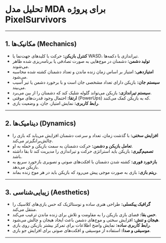 
# تحلیل مدل MDA برای پروژه PixelSurvivors

---

## 1. مکانیک‌ها (Mechanics)

- **کنترل بازیکن:** حرکت با کلیدهای جهت‌نما یا WASD، تیراندازی با دکمه‌ها.
- **تولید دشمن:** دشمنان در موج‌هایی به صورت تصادفی یا برنامه‌ریزی شده ظاهر می‌شوند.
- **امتیازدهی:** امتیاز بر اساس زمان زنده ماندن و تعداد دشمنان کشته شده محاسبه می‌شود.
- **سیستم جان:** بازیکن دارای تعداد مشخصی جان است و با برخورد دشمن یا تیر آسیب می‌بیند.
- **سیستم تیراندازی:** بازیکن می‌تواند گلوله شلیک کند که دشمنان را از بین می‌برد.
- **ارتقا:** احتمال وجود قدرت‌های موقتی (PowerUps) که به بازیکن کمک می‌کنند.
- **رابط کاربری:** نمایش امتیاز، جان، و وضعیت بازی.

---

## 2. دینامیک‌ها (Dynamics)

- **افزایش سختی:** با گذشت زمان، تعداد و سرعت دشمنان افزایش می‌یابد که بازی را چالش‌برانگیزتر می‌کند.
- **تعامل بازیکن و دشمن:** حرکت دشمنان به سمت بازیکن و حمله به او.
- **تصمیم‌گیری:** بازیکن باید استراتژی حرکت و تیراندازی را مدیریت کند تا بقا داشته باشد.
- **بازخورد فوری:** کشته شدن دشمنان با افکت‌های صوتی و تصویری بازخورد سریع به بازیکن می‌دهد.
- **ریتم بازی:** بازی به صورت موجی پیش می‌رود که بازیکن باید در هر موج زنده بماند.

---

## 3. زیبایی‌شناسی (Aesthetics)

- **گرافیک پیکسلی:** طراحی هنری ساده و نوستالژیک که حس بازی‌های کلاسیک را منتقل می‌کند.
- **حس بقا:** فضای بازی بازیکن را به مقاومت و تلاش برای زنده ماندن ترغیب می‌کند.
- **هیجان و تنش:** افزایش سختی و موج‌های دشمن باعث ایجاد هیجان و چالش می‌شود.
- **رابط کاربری ساده:** نمایش واضح اطلاعات برای تمرکز بیشتر بازیکن روی بازی.
- **موسیقی و صدا:** استفاده از موسیقی و افکت‌های صوتی برای افزایش جو بازی.

---